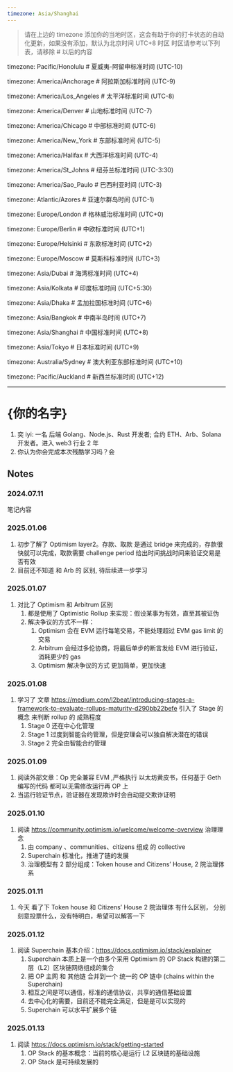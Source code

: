 ```yaml
---
timezone: Asia/Shanghai
---
```


> 请在上边的 timezone 添加你的当地时区，这会有助于你的打卡状态的自动化更新，如果没有添加，默认为北京时间 UTC+8 时区
> 时区请参考以下列表，请移除 # 以后的内容

timezone: Pacific/Honolulu # 夏威夷-阿留申标准时间 (UTC-10)

timezone: America/Anchorage # 阿拉斯加标准时间 (UTC-9)

timezone: America/Los_Angeles # 太平洋标准时间 (UTC-8)

timezone: America/Denver # 山地标准时间 (UTC-7)

timezone: America/Chicago # 中部标准时间 (UTC-6)

timezone: America/New_York # 东部标准时间 (UTC-5)

timezone: America/Halifax # 大西洋标准时间 (UTC-4)

timezone: America/St_Johns # 纽芬兰标准时间 (UTC-3:30)

timezone: America/Sao_Paulo # 巴西利亚时间 (UTC-3)

timezone: Atlantic/Azores # 亚速尔群岛时间 (UTC-1)

timezone: Europe/London # 格林威治标准时间 (UTC+0)

timezone: Europe/Berlin # 中欧标准时间 (UTC+1)

timezone: Europe/Helsinki # 东欧标准时间 (UTC+2)

timezone: Europe/Moscow # 莫斯科标准时间 (UTC+3)

timezone: Asia/Dubai # 海湾标准时间 (UTC+4)

timezone: Asia/Kolkata # 印度标准时间 (UTC+5:30)

timezone: Asia/Dhaka # 孟加拉国标准时间 (UTC+6)

timezone: Asia/Bangkok # 中南半岛时间 (UTC+7)

timezone: Asia/Shanghai # 中国标准时间 (UTC+8)

timezone: Asia/Tokyo # 日本标准时间 (UTC+9)

timezone: Australia/Sydney # 澳大利亚东部标准时间 (UTC+10)

timezone: Pacific/Auckland # 新西兰标准时间 (UTC+12)

---

# {你的名字}

1. 奕 iyi: 一名 后端 Golang、Node.js、Rust 开发者; 合约 ETH、Arb、Solana 开发者。进入 web3 行业 2 年
2. 你认为你会完成本次残酷学习吗？会

## Notes

<!-- Content_START -->

### 2024.07.11

笔记内容

### 2025.01.06

1. 初步了解了 Optimism layer2。存款、取款 是通过 bridge 来完成的，存款很快就可以完成，取款需要 challenge period 给出时间挑战时间来验证交易是否有效
2. 目前还不知道 和 Arb 的 区别, 待后续进一步学习

### 2025.01.07

1. 对比了 Optimism 和 Arbitrum 区别
   1. 都是使用了 Optimistic Rollup 来实现：假设某事为有效，直至其被证伪
   2. 解决争议的方式不一样：
      1. Optimism 会在 EVM 运行每笔交易，不能处理超过 EVM gas limit 的交易
      2. Arbitrum 会经过多伦协商，将最后单步的断言发给 EVM 进行验证， 消耗更少的 gas
      3. Optimism 解决争议的方式 更加简单，更加快速

### 2025.01.08

1. 学习了 文章 https://medium.com/l2beat/introducing-stages-a-framework-to-evaluate-rollups-maturity-d290bb22befe 引入了 Stage 的概念 来判断 rollup 的 成熟程度
   1. Stage 0 还在中心化管理
   2. Stage 1 过度到智能合约管理，但是安理会可以独自解决潜在的错误
   3. Stage 2 完全由智能合约管理

### 2025.01.09

1. 阅读外部文章：Op 完全兼容 EVM ,严格执行 以太坊黄皮书，任何基于 Geth 编写的代码 都可以无需修改运行再 OP 上
2. 当运行验证节点，验证器在发现欺诈时会自动提交欺诈证明

### 2025.01.10

1. 阅读 https://community.optimism.io/welcome/welcome-overview 治理理念
   1. 由 company 、communities、citizens 组成 的 collective
   2. Superchain 标准化，推进了链的发展
   3. 治理模型有 2 部分组成：Token house and Citizens’ House, 2 院治理体系

### 2025.01.11

1. 今天 看了下 Token house 和 Citizens’ House 2 院治理体 有什么区别， 分别刻意投票什么，没有特明白，希望可以解答一下

### 2025.01.12

1. 阅读 Superchain 基本介绍：https://docs.optimism.io/stack/explainer
   1. Superchain 本质上是一个由多个采用 Optimism 的 OP Stack 构建的第二层（L2）区块链网络组成的集合
   2. 把 OP 主网 和 其他链 合并到一个 统一的 OP 链中 (chains within the Superchain)
   3. 相互之间是可以通信，标准的通信协议，共享的通信基础设置
   4. 去中心化的需要，目前还不能完全满足，但是是可以实现的
   5. Superchain 可以水平扩展多个链

### 2025.01.13

1. 阅读 https://docs.optimism.io/stack/getting-started
   1. OP Stack 的基本概念：当前的核心是运行 L2 区块链的基础设施
   2. OP Stack 是可持续发展的

<!-- Content_END -->
